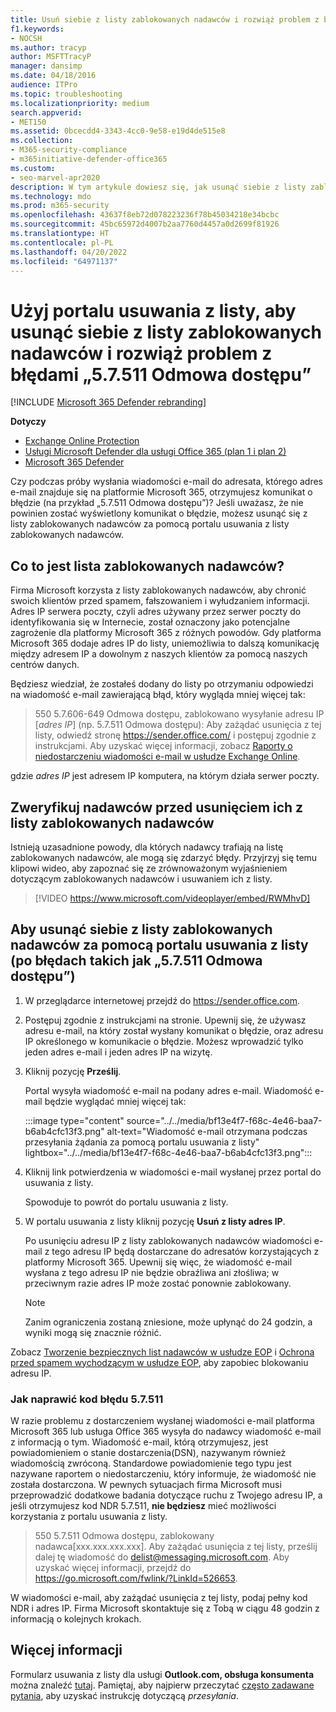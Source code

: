 ```yaml
---
title: Usuń siebie z listy zablokowanych nadawców i rozwiąż problem z błędami „5.7.511 Odmowa dostępu”
f1.keywords:
- NOCSH
ms.author: tracyp
author: MSFTTracyP
manager: dansimp
ms.date: 04/18/2016
audience: ITPro
ms.topic: troubleshooting
ms.localizationpriority: medium
search.appverid:
- MET150
ms.assetid: 0bcecdd4-3343-4cc0-9e58-e19d4de515e8
ms.collection:
- M365-security-compliance
- m365initiative-defender-office365
ms.custom:
- seo-marvel-apr2020
description: W tym artykule dowiesz się, jak usunąć siebie z listy zablokowanych nadawców platformy Microsoft 365 za pomocą portalu usuwania listy. Jest to najlepsza odpowiedź na rozwiązanie problemu z błędami „5.7.511 Odmowa dostępu”.
ms.technology: mdo
ms.prod: m365-security
ms.openlocfilehash: 43637f8eb72d078223236f78b45034218e34bcbc
ms.sourcegitcommit: 45bc65972d4007b2aa7760d4457a0d2699f81926
ms.translationtype: HT
ms.contentlocale: pl-PL
ms.lasthandoff: 04/20/2022
ms.locfileid: "64971137"
---
```

# <a name="use-the-delist-portal-to-remove-yourself-from-the-blocked-senders-list-and-address-57511-access-denied-errors"></a>Użyj portalu usuwania z listy, aby usunąć siebie z listy zablokowanych nadawców i rozwiąż problem z błędami „5.7.511 Odmowa dostępu”

[!INCLUDE [Microsoft 365 Defender rebranding](../includes/microsoft-defender-for-office.md)]

**Dotyczy**
- [Exchange Online Protection](exchange-online-protection-overview.md)
- [Usługi Microsoft Defender dla usługi Office 365 (plan 1 i plan 2)](defender-for-office-365.md)
- [Microsoft 365 Defender](../defender/microsoft-365-defender.md)

Czy podczas próby wysłania wiadomości e-mail do adresata, którego adres e-mail znajduje się na platformie Microsoft 365, otrzymujesz komunikat o błędzie (na przykład „5.7.511 Odmowa dostępu”)? Jeśli uważasz, że nie powinien zostać wyświetlony komunikat o błędzie, możesz usunąć się z listy zablokowanych nadawców za pomocą portalu usuwania z listy zablokowanych nadawców.

## <a name="what-is-the-blocked-senders-list"></a>Co to jest lista zablokowanych nadawców?

Firma Microsoft korzysta z listy zablokowanych nadawców, aby chronić swoich klientów przed spamem, fałszowaniem i wyłudzaniem informacji. Adres IP serwera poczty, czyli adres używany przez serwer poczty do identyfikowania się w Internecie, został oznaczony jako potencjalne zagrożenie dla platformy Microsoft 365 z różnych powodów. Gdy platforma Microsoft 365 dodaje adres IP do listy, uniemożliwia to dalszą komunikację między adresem IP a dowolnym z naszych klientów za pomocą naszych centrów danych.

Będziesz wiedział, że zostałeś dodany do listy po otrzymaniu odpowiedzi na wiadomość e-mail zawierającą błąd, który wygląda mniej więcej tak:

> 550 5.7.606-649 Odmowa dostępu, zablokowano wysyłanie adresu IP [_adres IP_] (np. 5.7.511 Odmowa dostępu): Aby zażądać usunięcia z tej listy, odwiedź stronę <https://sender.office.com/> i postępuj zgodnie z instrukcjami. Aby uzyskać więcej informacji, zobacz [Raporty o niedostarczeniu wiadomości e-mail w usłudze Exchange Online](/Exchange/mail-flow-best-practices/non-delivery-reports-in-exchange-online/non-delivery-reports-in-exchange-online).

gdzie  _adres IP_ jest adresem IP komputera, na którym działa serwer poczty.

## <a name="verify-senders-before-removing-them-from-the-blocked-senders-list"></a>Zweryfikuj nadawców przed usunięciem ich z listy zablokowanych nadawców

Istnieją uzasadnione powody, dla których nadawcy trafiają na listę zablokowanych nadawców, ale mogą się zdarzyć błędy. Przyjrzyj się temu klipowi wideo, aby zapoznać się ze zrównoważonym wyjaśnieniem dotyczącym zablokowanych nadawców i usuwaniem ich z listy.
<p>

> [!VIDEO https://www.microsoft.com/videoplayer/embed/RWMhvD]

## <a name="to-use-delist-portal-to-remove-yourself-from-the-blocked-senders-list-after-errors-like-57511-access-denied"></a>Aby usunąć siebie z listy zablokowanych nadawców za pomocą portalu usuwania z listy (po błędach takich jak „5.7.511 Odmowa dostępu”)

1. W przeglądarce internetowej przejdź do <https://sender.office.com>.

2. Postępuj zgodnie z instrukcjami na stronie. Upewnij się, że używasz adresu e-mail, na który został wysłany komunikat o błędzie, oraz adresu IP określonego w komunikacie o błędzie. Możesz wprowadzić tylko jeden adres e-mail i jeden adres IP na wizytę.

3. Kliknij pozycję **Prześlij**.

    Portal wysyła wiadomość e-mail na podany adres e-mail. Wiadomość e-mail będzie wyglądać mniej więcej tak:

    :::image type="content" source="../../media/bf13e4f7-f68c-4e46-baa7-b6ab4cfc13f3.png" alt-text="Wiadomość e-mail otrzymana podczas przesyłania żądania za pomocą portalu usuwania z listy" lightbox="../../media/bf13e4f7-f68c-4e46-baa7-b6ab4cfc13f3.png":::

4. Kliknij link potwierdzenia w wiadomości e-mail wysłanej przez portal do usuwania z listy.

    Spowoduje to powrót do portalu usuwania z listy.

5. W portalu usuwania z listy kliknij pozycję **Usuń z listy adres IP**.

    Po usunięciu adresu IP z listy zablokowanych nadawców wiadomości e-mail z tego adresu IP będą dostarczane do adresatów korzystających z platformy Microsoft 365. Upewnij się więc, że wiadomość e-mail wysłana z tego adresu IP nie będzie obraźliwa ani złośliwa; w przeciwnym razie adres IP może zostać ponownie zablokowany.

    > [!NOTE]
    > Zanim ograniczenia zostaną zniesione, może upłynąć do 24 godzin, a wyniki mogą się znacznie różnić.

Zobacz [Tworzenie bezpiecznych list nadawców w usłudze EOP](create-safe-sender-lists-in-office-365.md) i [Ochrona przed spamem wychodzącym w usłudze EOP](outbound-spam-controls.md), aby zapobiec blokowaniu adresu IP.

### <a name="how-do-fix-error-code-57511"></a>Jak naprawić kod błędu 5.7.511

W razie problemu z dostarczeniem wysłanej wiadomości e-mail platforma Microsoft 365 lub usługa Office 365 wysyła do nadawcy wiadomość e-mail z informacją o tym. Wiadomość e-mail, którą otrzymujesz, jest powiadomieniem o stanie dostarczenia(DSN), nazywanym również wiadomością zwróconą. Standardowe powiadomienie tego typu jest nazywane raportem o niedostarczeniu, który informuje, że wiadomość nie została dostarczona. W pewnych sytuacjach firma Microsoft musi przeprowadzić dodatkowe badania dotyczące ruchu z Twojego adresu IP, a jeśli otrzymujesz kod NDR 5.7.511, **nie będziesz** mieć możliwości korzystania z portalu usuwania z listy.

> 550 5.7.511 Odmowa dostępu, zablokowany nadawca[xxx.xxx.xxx.xxx]. Aby zażądać usunięcia z tej listy, prześlij dalej tę wiadomość do delist@messaging.microsoft.com. Aby uzyskać więcej informacji, przejdź do <https://go.microsoft.com/fwlink/?LinkId=526653>.

W wiadomości e-mail, aby zażądać usunięcia z tej listy, podaj pełny kod NDR i adres IP. Firma Microsoft skontaktuje się z Tobą w ciągu 48 godzin z informacją o kolejnych krokach.

## <a name="more-information"></a>Więcej informacji

Formularz usuwania z listy dla usługi **Outlook.com, obsługa konsumenta** można znaleźć [tutaj](https://support.microsoft.com/supportrequestform/8ad563e3-288e-2a61-8122-3ba03d6b8d75). Pamiętaj, aby najpierw przeczytać [często zadawane pytania](https://sendersupport.olc.protection.outlook.com/pm/troubleshooting.aspx), aby uzyskać instrukcję dotyczącą _przesyłania_.
